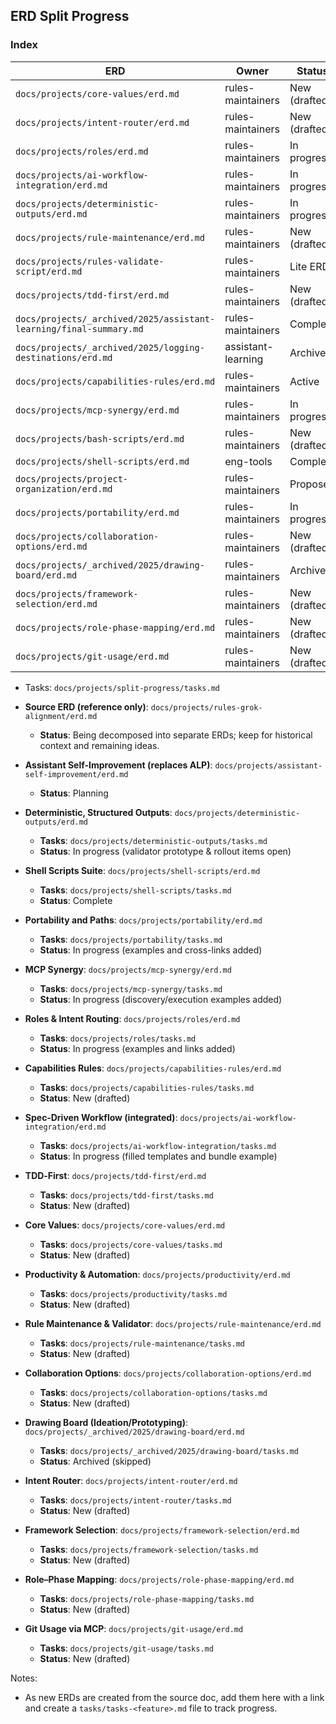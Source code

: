 ---
---

## ERD Split Progress

### Index

| ERD                                                                | Owner              | Status        | Tasks                                                              | Dependencies             |
| ------------------------------------------------------------------ | ------------------ | ------------- | ------------------------------------------------------------------ | ------------------------ |
| `docs/projects/core-values/erd.md`                                 | rules-maintainers  | New (drafted) | `docs/projects/core-values/tasks.md`                               | —                        |
| `docs/projects/intent-router/erd.md`                               | rules-maintainers  | New (drafted) | `docs/projects/intent-router/tasks.md`                             | core-values              |
| `docs/projects/roles/erd.md`                                       | rules-maintainers  | In progress   | `docs/projects/roles/tasks.md`                                     | core-values              |
| `docs/projects/ai-workflow-integration/erd.md`                     | rules-maintainers  | In progress   | `docs/projects/ai-workflow-integration/tasks.md`                   | intent-router, tdd-first |
| `docs/projects/deterministic-outputs/erd.md`                       | rules-maintainers  | In progress   | `docs/projects/deterministic-outputs/tasks.md`                     | spec-driven              |
| `docs/projects/rule-maintenance/erd.md`                            | rules-maintainers  | New (drafted) | `docs/projects/rule-maintenance/tasks.md`                          | deterministic-outputs    |
| `docs/projects/rules-validate-script/erd.md`                       | rules-maintainers  | Lite ERD      | `docs/projects/rule-maintenance/tasks.md`                          | rule-maintenance         |
| `docs/projects/tdd-first/erd.md`                                   | rules-maintainers  | New (drafted) | `docs/projects/tdd-first/tasks.md`                                 | core-values              |
| `docs/projects/_archived/2025/assistant-learning/final-summary.md` | rules-maintainers  | Complete      | `docs/projects/_archived/2025/assistant-learning/final-summary.md` | core-values              |
| `docs/projects/_archived/2025/logging-destinations/erd.md`         | assistant-learning | Archived      | —                                                                  | —                        |
| `docs/projects/capabilities-rules/erd.md`                          | rules-maintainers  | Active        | `docs/projects/capabilities-rules/tasks.md`                        | core-values              |
| `docs/projects/mcp-synergy/erd.md`                                 | rules-maintainers  | In progress   | `docs/projects/mcp-synergy/tasks.md`                               | capabilities-discovery   |
| `docs/projects/bash-scripts/erd.md`                                | rules-maintainers  | New (drafted) | `docs/projects/bash-scripts/tasks.md`                              | core-values              |
| `docs/projects/shell-scripts/erd.md`                               | eng-tools          | Complete      | `docs/projects/shell-scripts/tasks.md`                             | bash-scripts             |
| `docs/projects/project-organization/erd.md`                        | rules-maintainers  | Proposed      | —                                                                  | core-values              |
| `docs/projects/portability/erd.md`                                 | rules-maintainers  | In progress   | `docs/projects/portability/tasks.md`                               | project-organization     |
| `docs/projects/collaboration-options/erd.md`                       | rules-maintainers  | New (drafted) | `docs/projects/collaboration-options/tasks.md`                     | core-values              |
| `docs/projects/_archived/2025/drawing-board/erd.md`                | rules-maintainers  | Archived      | `docs/projects/_archived/2025/drawing-board/tasks.md`              | core-values              |
| `docs/projects/framework-selection/erd.md`                         | rules-maintainers  | New (drafted) | `docs/projects/framework-selection/tasks.md`                       | —                        |
| `docs/projects/role-phase-mapping/erd.md`                          | rules-maintainers  | New (drafted) | `docs/projects/role-phase-mapping/tasks.md`                        | roles                    |
| `docs/projects/git-usage/erd.md`                                   | rules-maintainers  | New (drafted) | `docs/projects/git-usage/tasks.md`                                 | core-values              |

- Tasks: `docs/projects/split-progress/tasks.md`

- **Source ERD (reference only)**: `docs/projects/rules-grok-alignment/erd.md`

  - **Status**: Being decomposed into separate ERDs; keep for historical context and remaining ideas.

- **Assistant Self-Improvement (replaces ALP)**: `docs/projects/assistant-self-improvement/erd.md`

  - **Status**: Planning

- **Deterministic, Structured Outputs**: `docs/projects/deterministic-outputs/erd.md`

  - **Tasks**: `docs/projects/deterministic-outputs/tasks.md`
  - **Status**: In progress (validator prototype & rollout items open)

- **Shell Scripts Suite**: `docs/projects/shell-scripts/erd.md`

  - **Tasks**: `docs/projects/shell-scripts/tasks.md`
  - **Status**: Complete

- **Portability and Paths**: `docs/projects/portability/erd.md`

  - **Tasks**: `docs/projects/portability/tasks.md`
  - **Status**: In progress (examples and cross-links added)

- **MCP Synergy**: `docs/projects/mcp-synergy/erd.md`

  - **Tasks**: `docs/projects/mcp-synergy/tasks.md`
  - **Status**: In progress (discovery/execution examples added)

- **Roles & Intent Routing**: `docs/projects/roles/erd.md`

  - **Tasks**: `docs/projects/roles/tasks.md`
  - **Status**: In progress (examples and links added)

- **Capabilities Rules**: `docs/projects/capabilities-rules/erd.md`

  - **Tasks**: `docs/projects/capabilities-rules/tasks.md`
  - **Status**: New (drafted)

- **Spec‑Driven Workflow (integrated)**: `docs/projects/ai-workflow-integration/erd.md`

  - **Tasks**: `docs/projects/ai-workflow-integration/tasks.md`
  - **Status**: In progress (filled templates and bundle example)

- **TDD‑First**: `docs/projects/tdd-first/erd.md`

  - **Tasks**: `docs/projects/tdd-first/tasks.md`
  - **Status**: New (drafted)

- **Core Values**: `docs/projects/core-values/erd.md`

  - **Tasks**: `docs/projects/core-values/tasks.md`
  - **Status**: New (drafted)

- **Productivity & Automation**: `docs/projects/productivity/erd.md`

  - **Tasks**: `docs/projects/productivity/tasks.md`
  - **Status**: New (drafted)

- **Rule Maintenance & Validator**: `docs/projects/rule-maintenance/erd.md`

  - **Tasks**: `docs/projects/rule-maintenance/tasks.md`
  - **Status**: New (drafted)

- **Collaboration Options**: `docs/projects/collaboration-options/erd.md`

  - **Tasks**: `docs/projects/collaboration-options/tasks.md`
  - **Status**: New (drafted)

- **Drawing Board (Ideation/Prototyping)**: `docs/projects/_archived/2025/drawing-board/erd.md`

  - **Tasks**: `docs/projects/_archived/2025/drawing-board/tasks.md`
  - **Status**: Archived (skipped)

- **Intent Router**: `docs/projects/intent-router/erd.md`

  - **Tasks**: `docs/projects/intent-router/tasks.md`
  - **Status**: New (drafted)

- **Framework Selection**: `docs/projects/framework-selection/erd.md`

  - **Tasks**: `docs/projects/framework-selection/tasks.md`
  - **Status**: New (drafted)

- **Role–Phase Mapping**: `docs/projects/role-phase-mapping/erd.md`

  - **Tasks**: `docs/projects/role-phase-mapping/tasks.md`
  - **Status**: New (drafted)

- **Git Usage via MCP**: `docs/projects/git-usage/erd.md`

  - **Tasks**: `docs/projects/git-usage/tasks.md`
  - **Status**: New (drafted)

Notes:

- As new ERDs are created from the source doc, add them here with a link and create a `tasks/tasks-<feature>.md` file to track progress.
